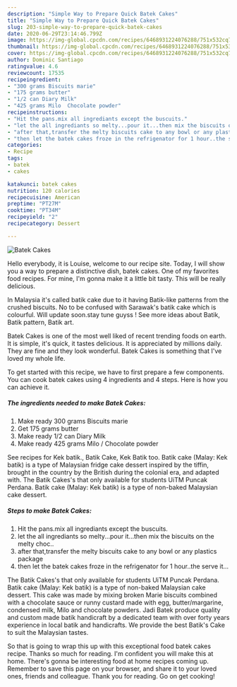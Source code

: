 ```yaml
---
description: "Simple Way to Prepare Quick Batek Cakes"
title: "Simple Way to Prepare Quick Batek Cakes"
slug: 203-simple-way-to-prepare-quick-batek-cakes
date: 2020-06-29T23:14:46.799Z
image: https://img-global.cpcdn.com/recipes/6468931224076288/751x532cq70/batek-cakes-recipe-main-photo.jpg
thumbnail: https://img-global.cpcdn.com/recipes/6468931224076288/751x532cq70/batek-cakes-recipe-main-photo.jpg
cover: https://img-global.cpcdn.com/recipes/6468931224076288/751x532cq70/batek-cakes-recipe-main-photo.jpg
author: Dominic Santiago
ratingvalue: 4.6
reviewcount: 17535
recipeingredient:
- "300 grams Biscuits marie"
- "175 grams butter"
- "1/2 can Diary Milk"
- "425 grams Milo  Chocolate powder"
recipeinstructions:
- "Hit the pans.mix all ingrediants except the buscuits."
- "let the all ingrediants so melty...pour it...then mix the biscuits on the melty choc.."
- "after that,transfer the melty biscuits cake to any bowl or any plastics package"
- "then let the batek cakes froze in the refrigenator for 1 hour..the serve it..."
categories:
- Recipe
tags:
- batek
- cakes

katakunci: batek cakes 
nutrition: 120 calories
recipecuisine: American
preptime: "PT27M"
cooktime: "PT34M"
recipeyield: "2"
recipecategory: Dessert

---
```



![Batek Cakes](https://img-global.cpcdn.com/recipes/6468931224076288/751x532cq70/batek-cakes-recipe-main-photo.jpg)

Hello everybody, it is Louise, welcome to our recipe site. Today, I will show you a way to prepare a distinctive dish, batek cakes. One of my favorites food recipes. For mine, I'm gonna make it a little bit tasty. This will be really delicious.

In Malaysia it&#39;s called batik cake due to it having Batik-like patterns from the crushed biscuits. No to be confused with Sarawak&#39;s batik cake which is colourful. Will update soon.stay tune guyss ! See more ideas about Batik, Batik pattern, Batik art.

Batek Cakes is one of the most well liked of recent trending foods on earth. It is simple, it's quick, it tastes delicious. It is appreciated by millions daily. They are fine and they look wonderful. Batek Cakes is something that I've loved my whole life.


To get started with this recipe, we have to first prepare a few components. You can cook batek cakes using 4 ingredients and 4 steps. Here is how you can achieve it.

<!--inarticleads1-->

##### The ingredients needed to make Batek Cakes:

1. Make ready 300 grams Biscuits marie
1. Get 175 grams butter
1. Make ready 1/2 can Diary Milk
1. Make ready 425 grams Milo / Chocolate powder


See recipes for Kek batik., Batik Cake, Kek Batik too. Batik cake (Malay: Kek batik) is a type of Malaysian fridge cake dessert inspired by the tiffin, brought in the country by the British during the colonial era, and adapted with. The Batik Cakes&#39;s that only available for students UiTM Puncak Perdana. Batik cake (Malay: Kek batik) is a type of non-baked Malaysian cake dessert. 

<!--inarticleads2-->

##### Steps to make Batek Cakes:

1. Hit the pans.mix all ingrediants except the buscuits.
1. let the all ingrediants so melty...pour it...then mix the biscuits on the melty choc..
1. after that,transfer the melty biscuits cake to any bowl or any plastics package
1. then let the batek cakes froze in the refrigenator for 1 hour..the serve it...


The Batik Cakes&#39;s that only available for students UiTM Puncak Perdana. Batik cake (Malay: Kek batik) is a type of non-baked Malaysian cake dessert. This cake was made by mixing broken Marie biscuits combined with a chocolate sauce or runny custard made with egg, butter/margarine, condensed milk, Milo and chocolate powders. Jadi Batek produce quality and custom made batik handicraft by a dedicated team with over forty years experience in local batik and handicrafts. We provide the best Batik&#39;s Cake to suit the Malaysian tastes. 

So that is going to wrap this up with this exceptional food batek cakes recipe. Thanks so much for reading. I'm confident you will make this at home. There's gonna be interesting food at home recipes coming up. Remember to save this page on your browser, and share it to your loved ones, friends and colleague. Thank you for reading. Go on get cooking!
